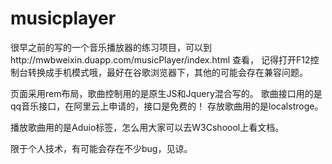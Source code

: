 # musicplayer
很早之前的写的一个音乐播放器的练习项目，可以到http://mwbweixin.duapp.com/musicPlayer/index.html 查看，
记得打开F12控制台转换成手机模式哦，最好在谷歌浏览器下，其他的可能会存在兼容问题。

页面采用rem布局，歌曲控制用的是原生JS和Jquery混合写的。
歌曲接口用的是qq音乐接口，在阿里云上申请的，接口是免费的！
存放歌曲用的是localstroge。

播放歌曲用的是Aduio标签，怎么用大家可以去W3Cshoool上看文档。

限于个人技术，有可能会存在不少bug，见谅。
